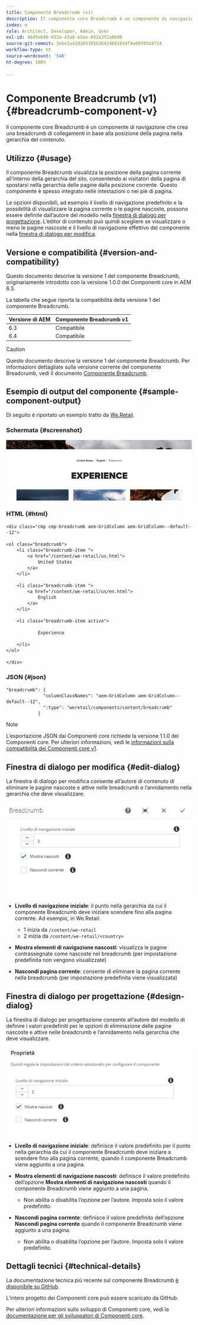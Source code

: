 ```yaml
---
title: Componente Breadcrumb (v1)
description: Il componente core Breadcrumb è un componente di navigazione che crea una breadcrumb di collegamenti in base alla posizione della pagina nella gerarchia del contenuto.
index: n
role: Architect, Developer, Admin, User
exl-id: 4845e649-033a-43a8-b5ee-892a3f2a8b98
source-git-commit: 3ebe1a42d265185b36424b01844f4a00f05d4724
workflow-type: ht
source-wordcount: '546'
ht-degree: 100%

---
```


# Componente Breadcrumb (v1) {#breadcrumb-component-v}

Il componente core Breadcrumb è un componente di navigazione che crea una breadcrumb di collegamenti in base alla posizione della pagina nella gerarchia del contenuto.

## Utilizzo {#usage}

Il componente Breadcrumb visualizza la posizione della pagina corrente all’interno della gerarchia del sito, consentendo ai visitatori della pagina di spostarsi nella gerarchia delle pagine dalla posizione corrente. Questo componente è spesso integrato nelle intestazioni o nei piè di pagina.

Le opzioni disponibili, ad esempio il livello di navigazione predefinito e la possibilità di visualizzare la pagina corrente o le pagine nascoste, possono essere definite dall’autore del modello nella [finestra di dialogo per progettazione](#design-dialog). L’editor di contenuto può quindi scegliere se visualizzare o meno le pagine nascoste e il livello di navigazione effettivo del componente nella [finestra di dialogo per modifica](#edit-dialog).

## Versione e compatibilità {#version-and-compatibility}

Questo documento descrive la versione 1 del componente Breadcrumb, originariamente introdotto con la versione 1.0.0 dei Componenti core in AEM 6.3.

La tabella che segue riporta la compatibilità della versione 1 del componente Breadcrumb.

| Versione di AEM | Componente Breadcrumb v1 |
|--- |--- |
| 6.3 | Compatibile |
| 6.4 | Compatibile |

>[!CAUTION]
>
>Questo documento descrive la versione 1 del componente Breadcrumb.
>Per informazioni dettagliate sulla versione corrente del componente Breadcrumb, vedi il documento [Componente Breadcrumb](/help/components/breadcrumb.md).

## Esempio di output del componente {#sample-component-output}

Di seguito è riportato un esempio tratto da [We.Retail](https://experienceleague.adobe.com/docs/experience-manager-64/developing/bestpractices/we-retail/we-retail.html?lang=it).

### Schermata {#screenshot}

![](/help/assets/chlimage_1-33.png)

### HTML {#html}

```
<div class="cmp cmp-breadcrumb aem-GridColumn aem-GridColumn--default--12">

<ol class="breadcrumb">
    <li class="breadcrumb-item ">
        <a href="/content/we-retail/us.html">
            United States
        </a>
    </li>

    <li class="breadcrumb-item ">
        <a href="/content/we-retail/us/en.html">
            English
        </a>
    </li>

    <li class="breadcrumb-item active">
        
            Experience
        
    </li>
</ol>
 
</div>
```

### JSON {#json}

```
"breadcrumb": {
              "columnClassNames": "aem-GridColumn aem-GridColumn--default--12",
              ":type": "weretail/components/content/breadcrumb"
            }
```

>[!NOTE]
>
>L’esportazione JSON dai Componenti core richiede la versione 1.1.0 dei Componenti core. Per ulteriori informazioni, vedi le [informazioni sulla compatibilità dei Componenti core v1](/help/versions.md).

## Finestra di dialogo per modifica {#edit-dialog}

La finestra di dialogo per modifica consente all’autore di contenuto di eliminare le pagine nascoste e attive nelle breadcrumb e l’annidamento nella gerarchia che deve visualizzare.

![](/help/assets/chlimage_1-34.png)

* **Livello di navigazione iniziale**: il punto nella gerarchia da cui il componente Breadcrumb deve iniziare scendere fino alla pagina corrente. Ad esempio, in We.Retail:

   * 1 inizia da `/content/we-retail`
   * 2 inizia da `/content/we-retail/<country>`

* **Mostra elementi di navigazione nascosti**: visualizza le pagine contrassegnate come nascoste nel breadcrumb (per impostazione predefinita non vengono visualizzate)
* **Nascondi pagina corrente**: consente di eliminare la pagina corrente nella breadcrumb (per impostazione predefinita viene visualizzata)

## Finestra di dialogo per progettazione {#design-dialog}

La finestra di dialogo per progettazione consente all’autore del modello di definire i valori predefiniti per le opzioni di eliminazione delle pagine nascoste e attive nelle breadcrumb e l’annidamento nella gerarchia che deve visualizzare.

![](/help/assets/chlimage_1-35.png)

* **Livello di navigazione iniziale**: definisce il valore predefinito per il punto nella gerarchia da cui il componente Breadcrumb deve iniziare a scendere fino alla pagina corrente, quando il componente Breadcrumb viene aggiunto a una pagina.
* **Mostra elementi di navigazione nascosti**: definisce il valore predefinito dell’opzione **Mostra elementi di navigazione nascosti** quando il componente Breadcrumb viene aggiunto a una pagina.

   * Non abilita o disabilita l’opzione per l’autore. Imposta solo il valore predefinito.

* **Nascondi pagina corrente**: definisce il valore predefinito dell’opzione **Nascondi pagina corrente** quando il componente Breadcrumb viene aggiunto a una pagina.

   * Non abilita o disabilita l’opzione per l’autore. Imposta solo il valore predefinito.

## Dettagli tecnici {#technical-details}

La documentazione tecnica più recente sul componente Breadcrumb [è disponibile su GitHub](https://github.com/adobe/aem-core-wcm-components/tree/master/content/src/content/jcr_root/apps/core/wcm/components/breadcrumb/v1/breadcrumb).

L’intero progetto dei Componenti core può essere scaricato da GitHub.

Per ulteriori informazioni sullo sviluppo di Componenti core, vedi la [documentazione per gli sviluppatori di Componenti core](/help/developing/overview.md).

